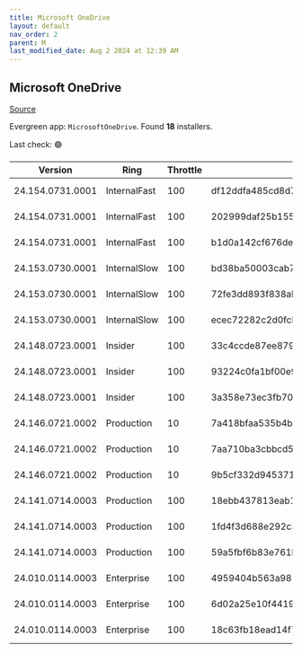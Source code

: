 ```yaml
---
title: Microsoft OneDrive
layout: default
nav_order: 2
parent: M
last_modified_date: Aug 2 2024 at 12:39 AM
---
```


## Microsoft OneDrive

[Source](https://onedrive.live.com/)

Evergreen app: `MicrosoftOneDrive`. Found **18** installers.

Last check: 🟢

| Version          | Ring         | Throttle | Sha256                                                           | Architecture | Type | URI                                                                                                                                                                  |
| ---------------- | ------------ | -------- | ---------------------------------------------------------------- | ------------ | ---- | -------------------------------------------------------------------------------------------------------------------------------------------------------------------- |
| 24.154.0731.0001 | InternalFast | 100      | df12ddfa485cd8d7197b688494262b813fcb21e5ebb6a913d468c2985517f8ea | ARM64        | exe  | [https://oneclient.sfx.ms/Win/Installers/24.154.0731.0001/arm64/OneDriveSetup.exe](https://oneclient.sfx.ms/Win/Installers/24.154.0731.0001/arm64/OneDriveSetup.exe) |
| 24.154.0731.0001 | InternalFast | 100      | 202999daf25b1556301b384e96633695fc53bf11ca6aff3cdb1529384cfba698 | x64          | exe  | [https://oneclient.sfx.ms/Win/Installers/24.154.0731.0001/amd64/OneDriveSetup.exe](https://oneclient.sfx.ms/Win/Installers/24.154.0731.0001/amd64/OneDriveSetup.exe) |
| 24.154.0731.0001 | InternalFast | 100      | b1d0a142cf676dee133292b312ceba217e4bf82d848f0bc2f2feaddec1ebf7b5 | x86          | exe  | [https://oneclient.sfx.ms/Win/Installers/24.154.0731.0001/OneDriveSetup.exe](https://oneclient.sfx.ms/Win/Installers/24.154.0731.0001/OneDriveSetup.exe)             |
| 24.153.0730.0001 | InternalSlow | 100      | bd38ba50003cab7ea039f1ad1c474d9502b4004fdb35f1be8e170126a509307d | ARM64        | exe  | [https://oneclient.sfx.ms/Win/Installers/24.153.0730.0001/arm64/OneDriveSetup.exe](https://oneclient.sfx.ms/Win/Installers/24.153.0730.0001/arm64/OneDriveSetup.exe) |
| 24.153.0730.0001 | InternalSlow | 100      | 72fe3dd893f838ab3f417f29bf8f39bcf7e8d9d685ed0e6ece4943b329d5cc83 | x64          | exe  | [https://oneclient.sfx.ms/Win/Installers/24.153.0730.0001/amd64/OneDriveSetup.exe](https://oneclient.sfx.ms/Win/Installers/24.153.0730.0001/amd64/OneDriveSetup.exe) |
| 24.153.0730.0001 | InternalSlow | 100      | ecec72282c2d0fcb5ad475c56446aea74349cc47d5e49221fb04602a4b3c2436 | x86          | exe  | [https://oneclient.sfx.ms/Win/Installers/24.153.0730.0001/OneDriveSetup.exe](https://oneclient.sfx.ms/Win/Installers/24.153.0730.0001/OneDriveSetup.exe)             |
| 24.148.0723.0001 | Insider      | 100      | 33c4ccde87ee87936c2a45f63182e7fcc51fdc3727ee53db86e5c6999af19c23 | ARM64        | exe  | [https://oneclient.sfx.ms/Win/Installers/24.148.0723.0001/arm64/OneDriveSetup.exe](https://oneclient.sfx.ms/Win/Installers/24.148.0723.0001/arm64/OneDriveSetup.exe) |
| 24.148.0723.0001 | Insider      | 100      | 93224c0fa1bf00e934082d5669e6dffdba03867e257dddee434d64df6a172ce1 | x64          | exe  | [https://oneclient.sfx.ms/Win/Installers/24.148.0723.0001/amd64/OneDriveSetup.exe](https://oneclient.sfx.ms/Win/Installers/24.148.0723.0001/amd64/OneDriveSetup.exe) |
| 24.148.0723.0001 | Insider      | 100      | 3a358e73ec3fb70bd3e765d2d980d7bfa258b79a3e0c3008f2b4d96fa382c5dc | x86          | exe  | [https://oneclient.sfx.ms/Win/Installers/24.148.0723.0001/OneDriveSetup.exe](https://oneclient.sfx.ms/Win/Installers/24.148.0723.0001/OneDriveSetup.exe)             |
| 24.146.0721.0002 | Production   | 10       | 7a418bfaa535b4b6ac592cb31e7b37ff17bc9052703fb9446abc2a804480ec46 | ARM64        | exe  | [https://oneclient.sfx.ms/Win/Installers/24.146.0721.0002/arm64/OneDriveSetup.exe](https://oneclient.sfx.ms/Win/Installers/24.146.0721.0002/arm64/OneDriveSetup.exe) |
| 24.146.0721.0002 | Production   | 10       | 7aa710ba3cbbcd5889f2da953b5dfbf333d4bcb0bb875178ca28cd0c10e33fef | x64          | exe  | [https://oneclient.sfx.ms/Win/Installers/24.146.0721.0002/amd64/OneDriveSetup.exe](https://oneclient.sfx.ms/Win/Installers/24.146.0721.0002/amd64/OneDriveSetup.exe) |
| 24.146.0721.0002 | Production   | 10       | 9b5cf332d945371932acda3f14fc09b26e691716ff488890dcafa06a24a7edaf | x86          | exe  | [https://oneclient.sfx.ms/Win/Installers/24.146.0721.0002/OneDriveSetup.exe](https://oneclient.sfx.ms/Win/Installers/24.146.0721.0002/OneDriveSetup.exe)             |
| 24.141.0714.0003 | Production   | 100      | 18ebb437813eab15474bc6362e3ff4d31ccce8d90e9efcb164dcde5ed490b730 | ARM64        | exe  | [https://oneclient.sfx.ms/Win/Installers/24.141.0714.0003/arm64/OneDriveSetup.exe](https://oneclient.sfx.ms/Win/Installers/24.141.0714.0003/arm64/OneDriveSetup.exe) |
| 24.141.0714.0003 | Production   | 100      | 1fd4f3d688e292c3f014f611ca98ee8b7f25ede59527aab7622f66299676bb69 | x64          | exe  | [https://oneclient.sfx.ms/Win/Installers/24.141.0714.0003/amd64/OneDriveSetup.exe](https://oneclient.sfx.ms/Win/Installers/24.141.0714.0003/amd64/OneDriveSetup.exe) |
| 24.141.0714.0003 | Production   | 100      | 59a5fbf6b83e761b9d64bce42ad0333158673d6f7b8ba9f6727f88570f46672e | x86          | exe  | [https://oneclient.sfx.ms/Win/Installers/24.141.0714.0003/OneDriveSetup.exe](https://oneclient.sfx.ms/Win/Installers/24.141.0714.0003/OneDriveSetup.exe)             |
| 24.010.0114.0003 | Enterprise   | 100      | 4959404b563a9813bd2e6ee361aad266135165676003db76dc173671f12cc390 | ARM64        | exe  | [https://oneclient.sfx.ms/Win/Installers/24.010.0114.0003/arm64/OneDriveSetup.exe](https://oneclient.sfx.ms/Win/Installers/24.010.0114.0003/arm64/OneDriveSetup.exe) |
| 24.010.0114.0003 | Enterprise   | 100      | 6d02a25e10f441976e856d9672c174a5c2e3f9966eca2934f2f701c00d2bfbf6 | x64          | exe  | [https://oneclient.sfx.ms/Win/Installers/24.010.0114.0003/amd64/OneDriveSetup.exe](https://oneclient.sfx.ms/Win/Installers/24.010.0114.0003/amd64/OneDriveSetup.exe) |
| 24.010.0114.0003 | Enterprise   | 100      | 18c63fb18ead14f73d690567c7854375214cf9e34fae721f78fe4fc86f64d4cf | x86          | exe  | [https://oneclient.sfx.ms/Win/Installers/24.010.0114.0003/OneDriveSetup.exe](https://oneclient.sfx.ms/Win/Installers/24.010.0114.0003/OneDriveSetup.exe)             |
